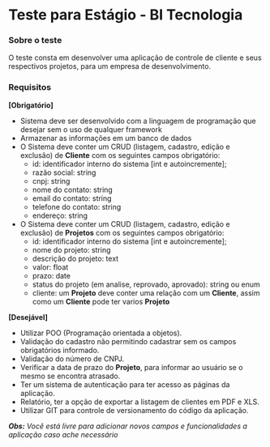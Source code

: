 
# Teste para Estágio - BI Tecnologia

### Sobre o teste

O teste consta em desenvolver uma aplicação de controle de cliente e seus respectivos projetos, para um empresa de desenvolvimento.

### Requisitos

**[Obrigatório]**
- Sistema deve ser desenvolvido com a linguagem de programação que desejar sem o uso de qualquer framework
- Armazenar as informações em um banco de dados
- O Sistema deve conter um CRUD (listagem, cadastro, edição  e exclusão) de **Cliente** com os seguintes campos obrigatório:
	- id: identificador interno do sistema [int e autoincremente];
	- razão social: string
	- cnpj: string
	- nome do contato: string
	- email do contato: string
	- telefone do contato: string
	- endereço: string
- O Sistema deve conter um CRUD (listagem, cadastro, edição e exclusão) de **Projetos** com os seguintes campos obrigatório:
	- id: identificador interno do sistema [int e autoincremente];
	- nome do projeto: string
	- descrição do projeto: text
	- valor: float
	- prazo: date
	- status do projeto (em analise, reprovado, aprovado): string ou enum
	- cliente: um **Projeto** deve conter uma relação com um **Cliente**, assim como um **Cliente** pode ter varios **Projeto**

**[Desejável]**

- Utilizar POO (Programação orientada a objetos).
- Validação do cadastro não permitindo cadastrar sem os campos obrigatórios informado.
- Validação do número de CNPJ.
- Verificar a data de prazo do **Projeto**, para informar ao usuário se o mesmo se encontra atrasado.
- Ter um sistema de autenticação para ter acesso as páginas da aplicação.
- Relatório, ter a opção de exportar a listagem de clientes em PDF e XLS.
- Utilizar GIT para controle de versionamento do código da aplicação.

***Obs:** Você está livre para adicionar novos campos e funcionalidades a aplicação caso ache necessário*
